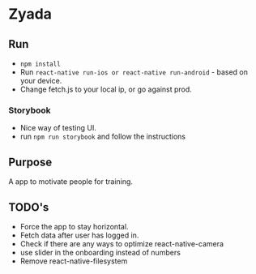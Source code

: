 # Zyada

## Run
* `npm install`
* Run `react-native run-ios or react-native run-android` - based on your device.
* Change fetch.js to your local ip, or go against prod.

### Storybook
* Nice way of testing UI.
* run `npm run storybook` and follow the instructions

## Purpose
A app to motivate people for training. 

## TODO's
* Force the app to stay horizontal.
* Fetch data after user has logged in.
* Check if there are any ways to optimize react-native-camera
* use slider in the onboarding instead of numbers
* Remove react-native-filesystem

